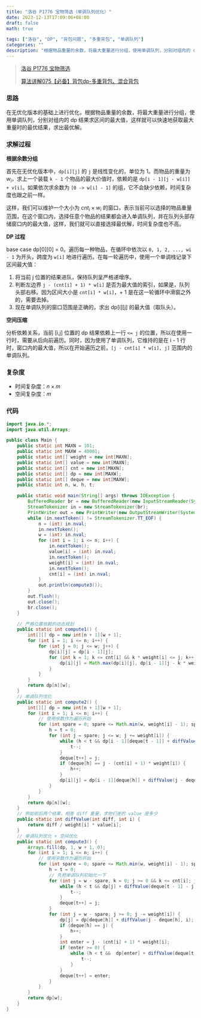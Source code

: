 ```yaml
---
title: "洛谷 P1776 宝物筛选（单调队列优化）"
date: 2023-12-13T17:09:06+08:00
draft: false
math: true

tags: ["洛谷", "DP", "背包问题", "多重背包", "单调队列"]
categories: ""
description: "根据物品重量的余数，将最大重量进行分组，使用单调队列，分别对组内的 dp 结果求区间的最大值，这样就可以快速地获取最大重量时的最优结果，求出最优解。"
---
```


> [洛谷 P1776 宝物筛选](https://www.luogu.com.cn/problem/P1776)
>
> [算法讲解075【必备】背包dp-多重背包、混合背包](https://www.bilibili.com/video/BV1Nz4y1c71M/)

### 思路

在无优化版本的基础上进行优化，根据物品重量的余数，将最大重量进行分组，使用单调队列，分别对组内的 dp 结果求区间的最大值，这样就可以快速地获取最大重量时的最优结果，求出最优解。

### 求解过程

**根据余数分组**

首先在无优化版本中，`dp[i][j]` 的 `j` 是线性变化的，单位为 1。而物品的重量为 $w_i$，求上一个装载 `k - 1` 个物品的最大价值时，依赖的是 `dp[i - 1][j - w[i]] + v[i]`。如果依次求余数为 `[0 -> w[i] - 1]` 的组，它不会缺少依赖，时间复杂度也跟之前一样。

这样，我们可以维护一个大小为 $cnt_i \times w_i$ 的窗口，表示当前可以选择的物品重量范围，在这个窗口内，选择任意个物品的结果都会进入单调队列，并在队列头部存储窗口内的最大值，这样，我们就可以直接选择最优解，时间复杂度也不高。

**DP 过程**

base case dp[0][0] = 0。遍历每一种物品，在循环中依次以 `0, 1, 2, ..., wi - 1` 为开头，跨度为 `w[i]` 地进行遍历。在每一轮遍历中，使用一个单调栈记录下区间最大值：

1. 将当前 j 位置的结果进队，保持队列呈严格递增序。
2. 判断左边界 `j - (cnt[i] + 1) * w[i]` 是否为最大值的索引，如果是，队列头部右移。因为区间大小是 `cnt[i] * w[i]`，+ 1 是在这一轮循环中滑窗之外的，需要去掉。
3. 现在单调队列的窗口范围是正确的，求出 dp[i][j] 的最大值（取队头）。

**空间压缩**

分析依赖关系，当前 [i,j] 位置的 dp 结果依赖上一行 `<= j` 的位置，所以在使用一行时，需要从后向前遍历。同时，因为使用了单调队列，它维持的是在 i - 1 行时，窗口内的最大值，所以在开始遍历之前，`[j - cnt[i] * w[i], j]` 范围内的单调队列。

### 复杂度

- 时间复杂度：$n \times m$
- 空间复杂度：$m$

### 代码

```java
import java.io.*;
import java.util.Arrays;

public class Main {
    public static int MAXN = 101;
    public static int MAXW = 40001;
    public static int[] weight = new int[MAXN];
    public static int[] value = new int[MAXN];
    public static int[] cnt = new int[MAXN];
    public static int[] dp = new int[MAXW];
    public static int[] deque = new int[MAXW];
    public static int n, w, h, t;

    public static void main(String[] args) throws IOException {
        BufferedReader br = new BufferedReader(new InputStreamReader(System.in));
        StreamTokenizer in = new StreamTokenizer(br);
        PrintWriter out = new PrintWriter(new OutputStreamWriter(System.out));
        while (in.nextToken() != StreamTokenizer.TT_EOF) {
            n = (int) in.nval;
            in.nextToken();
            w = (int) in.nval;
            for (int i = 1; i <= n; i++) {
                in.nextToken();
                value[i] = (int) in.nval;
                in.nextToken();
                weight[i] = (int) in.nval;
                in.nextToken();
                cnt[i] = (int) in.nval;
            }
            out.println(compute3());
        }
        out.flush();
        out.close();
        br.close();
    }

    // 严格位置依赖的动态规划
    public static int compute1() {
        int[][] dp = new int[n + 1][w + 1];
        for (int i = 1; i <= n; i++) {
            for (int j = 0; j <= w; j++) {
                dp[i][j] = dp[i - 1][j];
                for (int k = 1; k <= cnt[i] && k * weight[i] <= j; k++) {
                    dp[i][j] = Math.max(dp[i][j], dp[i - 1][j - k * weight[i]] + k * value[i]);
                }
            }
        }
        return dp[n][w];
    }
    // 单调队列优化
    public static int compute2() {
        int[][] dp = new int[n + 1][w + 1];
        for (int i = 1; i <= n; i++) {
            // 使用余数作为遍历开始
            for (int spare = 0; spare <= Math.min(w, weight[i] - 1); spare++) {
                h = t = 0;
                for (int j = spare; j <= w; j += weight[i]) {
                    while (h < t && dp[i - 1][deque[t - 1]] + diffValue(j - deque[t - 1], i) <= dp[i - 1][j]) {
                        t--;
                    }
                    deque[t++] = j;
                    if (deque[h] == j - (cnt[i] + 1) * weight[i]) {
                        h++;
                    }
                    dp[i][j] = dp[i - 1][deque[h]] + diffValue(j - deque[h], i);
                }
            }
        }
        return dp[n][w];
    }
    // 例如前后两个结果，相差 diff 重量，求他们差的 value 是多少
    public static int diffValue(int diff, int i) {
        return diff / weight[i] * value[i];
    }
    // 单调队列优化 + 空间优化
    public static int compute3() {
        Arrays.fill(dp, 1, w + 1, 0);
        for (int i = 1; i <= n; i++) {
            // 使用余数作为遍历开始
            for (int spare = 0; spare <= Math.min(w, weight[i] - 1); spare++) {
                h = t = 0;
                // 先把单调队列初始化一下
                for (int j = w - spare, k = 0; j >= 0 && k <= cnt[i]; j -= weight[i], k++) {
                    while (h < t && dp[j] + diffValue(deque[t - 1] - j, i) >= dp[deque[t - 1]]) {
                        t--;
                    }
                    deque[t++] = j;
                }
                for (int j = w - spare; j >= 0; j -= weight[i]) {
                    dp[j] = dp[deque[h]] + diffValue(j - deque[h], i);
                    if (deque[h] == j) {
                        h++;
                    }
                    int enter = j - (cnt[i] + 1) * weight[i];
                    if (enter >= 0) {
                        while (h < t &&  dp[enter] + diffValue(deque[t - 1] - enter, i) >= dp[deque[t - 1]]) {
                            t--;
                        }
                    }
                    deque[t++] = enter;
                }
            }
        }
        return dp[w];
    }
}
```